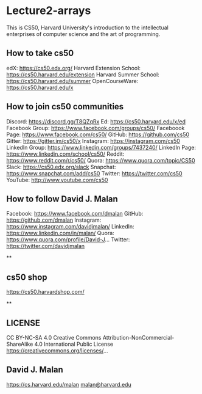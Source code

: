 # Lecture2-arrays
This is CS50, Harvard University's introduction to the intellectual enterprises of computer science and the art of programming.


## How to take cs50

edX: https://cs50.edx.org/
Harvard Extension School: https://cs50.harvard.edu/extension
Harvard Summer School: https://cs50.harvard.edu/summer
OpenCourseWare: https://cs50.harvard.edu/x

## How to join cs50 communities

Discord: https://discord.gg/T8QZqRx
Ed: https://cs50.harvard.edu/x/ed
Facebook Group: https://www.facebook.com/groups/cs50/
Faceboook Page: https://www.facebook.com/cs50/
GitHub: https://github.com/cs50
Gitter: https://gitter.im/cs50/x
Instagram: https://instagram.com/cs50
LinkedIn Group: https://www.linkedin.com/groups/7437240/
LinkedIn Page: https://www.linkedin.com/school/cs50/
Reddit: https://www.reddit.com/r/cs50/
Quora: https://www.quora.com/topic/CS50
Slack: https://cs50.edx.org/slack
Snapchat: https://www.snapchat.com/add/cs50
Twitter: https://twitter.com/cs50
YouTube: http://www.youtube.com/cs50

## How to follow David J. Malan

Facebook: https://www.facebook.com/dmalan
GitHub: https://github.com/dmalan
Instagram: https://www.instagram.com/davidjmalan/
LinkedIn: https://www.linkedin.com/in/malan/
Quora: https://www.quora.com/profile/David-J...
Twitter: https://twitter.com/davidjmalan

**

## cs50 shop

https://cs50.harvardshop.com/

**

## LICENSE

CC BY-NC-SA 4.0
Creative Commons Attribution-NonCommercial-ShareAlike 4.0 International Public License
https://creativecommons.org/licenses/...

## David J. Malan
https://cs.harvard.edu/malan
malan@harvard.edu
